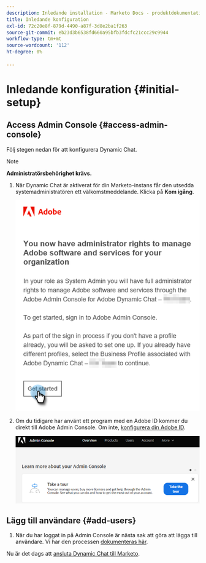 ```yaml
---
description: Inledande installation - Marketo Docs - produktdokumentation
title: Inledande konfiguration
exl-id: 72c20e8f-879d-4490-a87f-3d8e2ba1f263
source-git-commit: eb23d3b6538fd660a95bfb3fdcfc21ccc29c9944
workflow-type: tm+mt
source-wordcount: '112'
ht-degree: 0%

---
```


# Inledande konfiguration {#initial-setup}

## Access Admin Console {#access-admin-console}

Följ stegen nedan för att konfigurera Dynamic Chat.

>[!NOTE]
>
>**Administratörsbehörighet krävs.**

1. När Dynamic Chat är aktiverat för din Marketo-instans får den utsedda systemadministratören ett välkomstmeddelande. Klicka på **Kom igång**.

   ![](assets/initial-setup-1.png)

1. Om du tidigare har använt ett program med en Adobe ID kommer du direkt till Adobe Admin Console. Om inte, [konfigurera din Adobe ID](https://helpx.adobe.com/manage-account/using/create-update-adobe-id.html).

   ![](assets/initial-setup-2.png)

## Lägg till användare {#add-users}

1. När du har loggat in på Admin Console är nästa sak att göra att lägga till användare. Vi har den processen [dokumenteras här](/help/marketo/product-docs/demand-generation/dynamic-chat/add-or-remove-chat-users.md#add-a-chat-user).

Nu är det dags att [ansluta Dynamic Chat till Marketo](/help/marketo/product-docs/demand-generation/dynamic-chat/integrations/connect-dynamic-chat-to-marketo.md).
